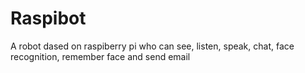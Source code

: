# Raspibot
A robot dased on raspiberry pi who can see, listen, speak, chat, face recognition, remember face and send email
